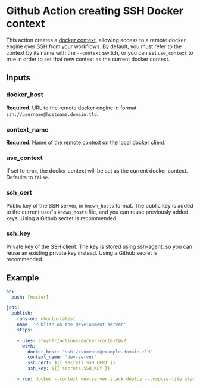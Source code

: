 # Github Action creating SSH Docker context

This action creates a [docker context](https://docs.docker.com/engine/context/working-with-contexts/), allowing access to a remote docker engine over SSH from your workflows. By default, you must refer to the context by its name with the `--context` switch, or you can set `use_context` to true in order to set that new context as the current docker context.

## Inputs

### docker_host
**Required**. URL to the remote docker engine in format `ssh://username@hostname.domain.tld`.

### context_name
**Required**. Name of the remote context on the local docker client.

### use_context
If set to `true`, the docker context will be set as the current docker context. Defaults to `false`.

### ssh_cert
Public key of the SSH server, in `known_hosts` format.
The public key is added to the current user's `known_hosts` file, and you can reuse previously added keys.
Using a Github secret is recommended.

### ssh_key
Private key of the SSH client.
The key is stored using ssh-agent, so you can reuse an existing private key instead.
Using a Github secret is recommended.

## Example

```yml
on:
  push: [master]

jobs:
  publish:
    runs-on: ubuntu-latest
    name: 'Publish on the development server'
    steps:

    - uses: arwynfr/actions-docker-context@v2
      with:
        docker_host: 'ssh://someone@example.domain.tld'
        context_name: 'dev-server'
        ssh_cert: ${{ secrets.SSH_CERT }}
        ssh_key: ${{ secrets.SSH_KEY }}

    - run: docker --context dev-server stack deploy --compose-file stack/docker-compose.yml my-stack
```
